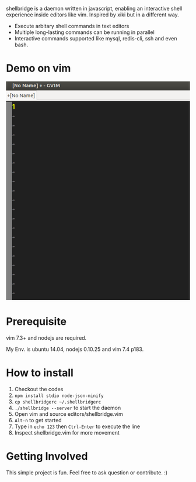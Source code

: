 shellbridge is a daemon written in javascript, enabling an interactive shell experience inside editors like vim. Inspired by xiki but in a different way.

* Execute arbitary shell commands in text editors
* Multiple long-lasting commands can be running in parallel
* Interactive commands supported like mysql, redis-cli, ssh and even bash.


Demo on vim
===========

![alt tag](https://raw.githubusercontent.com/lokikl/shellbridge/master/vim-demo.gif)


Prerequisite
============

vim 7.3+ and nodejs are required.

My Env. is ubuntu 14.04, nodejs 0.10.25 and vim 7.4 p183.


How to install
==============

1. Checkout the codes
2. `npm install stdio node-json-minify`
3. `cp shellbridgerc ~/.shellbridgerc`
4. `./shellbridge --server` to start the daemon
5. Open vim and source editors/shellbridge.vim
6. `Alt-n` to get started
7. Type in `echo 123` then `Ctrl-Enter` to execute the line
8. Inspect shellbridge.vim for more movement


Getting Involved
================

This simple project is fun. Feel free to ask question or contribute. :)
